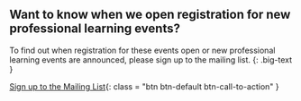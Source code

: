 ## Want to know when we open registration for new professional learning events?

To find out when registration for these events open or new professional learning events are announced, please sign up to the mailing list.
{: .big-text }

[Sign up to the Mailing List](https://goo.gl/forms/uhFt9j740ELhKKxK2){: class = "btn btn-default btn-call-to-action" }